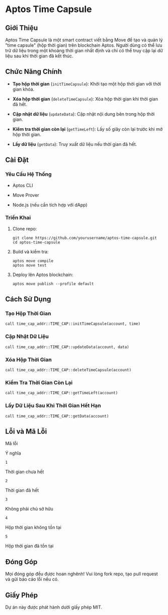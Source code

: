
# Aptos Time Capsule

## Giới Thiệu

Aptos Time Capsule là một smart contract viết bằng Move để tạo và quản lý "time capsule" (hộp thời gian) trên blockchain Aptos. Người dùng có thể lưu trữ dữ liệu trong một khoảng thời gian nhất định và chỉ có thể truy cập lại dữ liệu sau khi thời gian đã kết thúc.

## Chức Năng Chính

-   **Tạo hộp thời gian** (`initTimeCapsule`): Khởi tạo một hộp thời gian với thời gian khóa.
    
-   **Xóa hộp thời gian** (`deleteTimeCapsule`): Xóa hộp thời gian khi thời gian đã hết.
    
-   **Cập nhật dữ liệu** (`updateData`): Cập nhật nội dung bên trong hộp thời gian.
    
-   **Kiểm tra thời gian còn lại** (`getTimeLeft`): Lấy số giây còn lại trước khi mở hộp thời gian.
    
-   **Lấy dữ liệu** (`getData`): Truy xuất dữ liệu nếu thời gian đã hết.
    

## Cài Đặt

### Yêu Cầu Hệ Thống

-   Aptos CLI
    
-   Move Prover
    
-   Node.js (nếu cần tích hợp với dApp)
    

### Triển Khai

1.  Clone repo:
    
    ```
    git clone https://github.com/yourusername/aptos-time-capsule.git
    cd aptos-time-capsule
    ```
    
2.  Build và kiểm tra:
    
    ```
    aptos move compile
    aptos move test
    ```
    
3.  Deploy lên Aptos blockchain:
    
    ```
    aptos move publish --profile default
    ```
    

## Cách Sử Dụng

### Tạo Hộp Thời Gian

```
call time_cap_addr::TIME_CAP::initTimeCapsule(account, time)
```

### Cập Nhật Dữ Liệu

```
call time_cap_addr::TIME_CAP::updateData(account, data)
```

### Xóa Hộp Thời Gian

```
call time_cap_addr::TIME_CAP::deleteTimeCapsule(account)
```

### Kiểm Tra Thời Gian Còn Lại

```
call time_cap_addr::TIME_CAP::getTimeLeft(account)
```

### Lấy Dữ Liệu Sau Khi Thời Gian Hết Hạn

```
call time_cap_addr::TIME_CAP::getData(account)
```

## Lỗi và Mã Lỗi

Mã lỗi

Ý nghĩa

`1`

Thời gian chưa hết

`2`

Thời gian đã hết

`3`

Không phải chủ sở hữu

`4`

Hộp thời gian không tồn tại

`5`

Hộp thời gian đã tồn tại

## Đóng Góp

Mọi đóng góp đều được hoan nghênh! Vui lòng fork repo, tạo pull request và gửi báo cáo lỗi nếu có.

## Giấy Phép

Dự án này được phát hành dưới giấy phép MIT.

